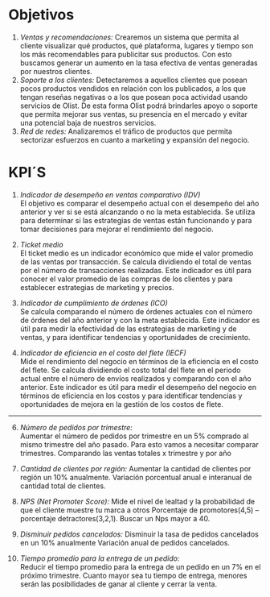 # Objetivos  
1.	*Ventas y recomendaciones:* Crearemos un sistema que permita al cliente visualizar qué productos, qué plataforma, lugares y tiempo son los más recomendables para publicitar sus productos. Con esto buscamos generar un aumento en la tasa efectiva de ventas generadas por nuestros clientes.
2.	*Soporte a los clientes:* Detectaremos a aquellos clientes que posean pocos productos vendidos en relación con los publicados, a los que tengan reseñas negativas o a los que posean poca actividad usando servicios de Olist. De esta forma Olist podrá brindarles apoyo o soporte que permita mejorar sus ventas, su presencia en el mercado y evitar una potencial baja de nuestros servicios.
3.	*Red de redes:* Analizaremos el tráfico de productos que permita sectorizar esfuerzos en cuanto a marketing y expansión del negocio. 

# KPI´S  

1. *Indicador de desempeño en ventas comparativo (IDV)*  
El objetivo es comparar el desempeño actual con el desempeño del año anterior y ver si se está alcanzando o no la meta establecida. Se utiliza para determinar si las estrategias de ventas están funcionando y para tomar decisiones para mejorar el rendimiento del negocio.  

2. *Ticket medio*  
 El ticket medio es un indicador económico que mide el valor promedio de las ventas por transacción. Se calcula dividiendo el total de ventas por el número de transacciones realizadas. Este indicador es útil para conocer el valor promedio de las compras de los clientes y para establecer estrategias de marketing y precios.  


3. *Indicador de cumplimiento de órdenes (ICO)*   
Se calcula comparando el número de órdenes actuales con el número de órdenes del año anterior y con la meta establecida. Este indicador es útil para medir la efectividad de las estrategias de marketing y de ventas, y para identificar tendencias y oportunidades de crecimiento.  

4. *Indicador de eficiencia en el costo del flete (IECF)*  
 Mide el rendimiento del negocio en términos de la eficiencia en el costo del flete. Se calcula dividiendo el costo total del flete en el periodo actual entre el número de envíos realizados y comparando con el año anterior. Este indicador es útil para medir el desempeño del negocio en términos de eficiencia en los costos y para identificar tendencias y oportunidades de mejora en la gestión de los costos de flete.  

<hr>  

6. *Número de pedidos por trimestre:*  
Aumentar el número de pedidos por trimestre en un 5% comprado al mismo trimestre del año pasado.
Para esto vamos a necesitar comparar trimestres. Comparando las ventas totales x trimestre y por año

7. *Cantidad de clientes por región:*
 Aumentar la cantidad de clientes por región un 10% anualmente.
 Variación porcentual anual e interanual de cantidad total de clientes.


8. *NPS (Net Promoter Score):* 
Mide el nivel de lealtad y la probabilidad de que el cliente muestre tu marca a otros
Porcentaje de promotores(4,5) – porcentaje detractores(3,2,1). Buscar un Nps mayor a 40.

9. *Disminuir pedidos cancelados:*
Disminuir la tasa de pedidos cancelados en un 10% anualmente
Variación anual de pedidos cancelados.

10. *Tiempo promedio para la entrega de un pedido:*  
Reducir el tiempo promedio para la entrega de un pedido en un 7% en el próximo trimestre.
Cuanto mayor sea tu tiempo de entrega, menores serán las posibilidades de ganar al cliente y cerrar la venta.
